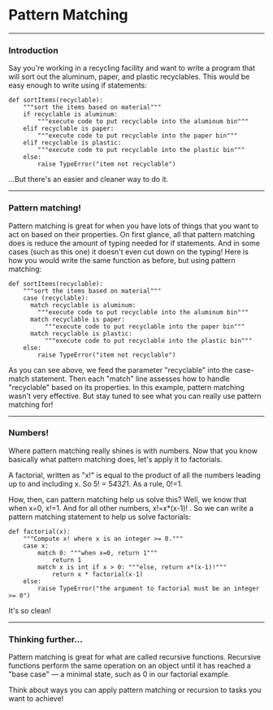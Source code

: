 # Pattern Matching
***
### Introduction

Say you're working in a recycling facility and want to write a program that will sort out the aluminum, paper, and plastic recyclables. This would be easy enough to write using if statements:
```
def sortItems(recyclable):
    """sort the items based on material"""
    if recyclable is aluminum:
        """execute code to put recyclable into the aluminum bin"""
    elif recyclable is paper:
        """execute code to put recyclable into the paper bin"""
    elif recyclable is plastic:
        """execute code to put recyclable into the plastic bin"""
    else:
        raise TypeError("item not recyclable")
```

...But there's an easier and cleaner way to do it.
***
### Pattern matching!

Pattern matching is great for when you have lots of things that you want to act on based on their properties. 
On first glance, all that pattern matching does is reduce the amount of typing needed for if statements. And in some cases (such as this one) it doesn't even cut down on the typing! Here is how you would write the same function as before, but using pattern matching:
```
def sortItems(recyclable):
    """sort the items based on material"""
    case (recyclable):
      match recyclable is aluminum:
        """execute code to put recyclable into the aluminum bin"""
      match recyclable is paper:
          """execute code to put recyclable into the paper bin"""
      match recyclable is plastic:
          """execute code to put recyclable into the plastic bin"""
    else:
        raise TypeError("item not recyclable")
```
As you can see above, we feed the parameter "recyclable" into the case-match statement. Then each "match" line assesses how to handle "recyclable" based on its properties. In this example, pattern matching wasn't very effective. But stay tuned to see what you can really use pattern matching for!
***
### Numbers!

Where pattern matching really shines is with numbers. Now that you know basically what pattern matching does, let's apply it to factorials.

A factorial, written as "x!" is equal to the product of all the numbers leading up to and including x. So 5! = 5*4*3*2*1. As a rule, 0!=1.

How, then, can pattern matching help us solve this? Well, we know that when x=0, x!=1. And for all other numbers, x!=x*(x-1)! . So we can write a pattern matching statement to help us solve factorials:
```
def factorial(x):
    """Compute x! where x is an integer >= 0."""
    case x:
        match 0: """when x=0, return 1"""
            return 1
        match x is int if x > 0: """else, return x*(x-1)!"""
            return x * factorial(x-1)
    else:
        raise TypeError("the argument to factorial must be an integer >= 0")
```
It's so clean!
***
### Thinking further...

Pattern matching is great for what are called recursive functions. Recursive functions perform the same operation on an object until it has reached a "base case" — a minimal state, such as 0 in our factorial example.

Think about ways you can apply pattern matching or recursion to tasks you want to achieve!
